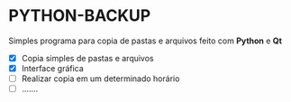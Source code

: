 # PYTHON-BACKUP

Simples programa para copia de pastas e arquivos feito com **Python** e **Qt**

- [x] Copia simples de pastas e arquivos
- [x] Interface gráfica
- [ ] Realizar copia em um determinado horário
- [ ] .......
